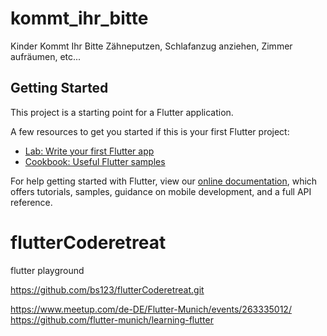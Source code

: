 # kommt_ihr_bitte

Kinder Kommt Ihr Bitte Zähneputzen, Schlafanzug anziehen, Zimmer aufräumen, etc...

## Getting Started

This project is a starting point for a Flutter application.

A few resources to get you started if this is your first Flutter project:

- [Lab: Write your first Flutter app](https://flutter.dev/docs/get-started/codelab)
- [Cookbook: Useful Flutter samples](https://flutter.dev/docs/cookbook)

For help getting started with Flutter, view our
[online documentation](https://flutter.dev/docs), which offers tutorials,
samples, guidance on mobile development, and a full API reference.



# flutterCoderetreat
flutter playground

https://github.com/bs123/flutterCoderetreat.git


https://www.meetup.com/de-DE/Flutter-Munich/events/263335012/
https://github.com/flutter-munich/learning-flutter
